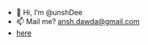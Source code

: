 - 👋 Hi, I’m @unshDee
- 📫 Mail me? ansh.dawda@gmail.com
- [here](https://unshdee.github.io)
<!---
unshDee/unshDee is a ✨ special ✨ repository because its `README.md` (this file) appears on your GitHub profile.
You can click the Preview link to take a look at your changes.
--->
